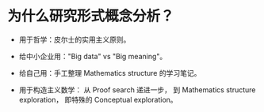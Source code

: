 # 为什么研究形式概念分析？

- 用于哲学：皮尔士的实用主义原则。

- 给中小企业用："Big data" vs "Big meaning"。

- 给自己用：手工整理 Mathematics structure 的学习笔记。

- 用于构造主义数学：
  从 Proof search 递进一步，
  到 Mathematics structure exploration，
  即特殊的 Conceptual exploration。
